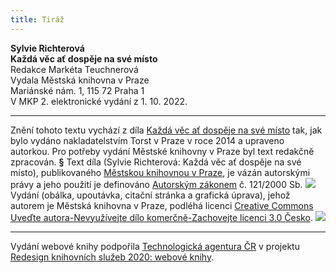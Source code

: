 ```yaml
---
title: Tiráž
---
```


**Sylvie Richterová    
Každá věc ať dospěje na své místo**  
Redakce Markéta Teuchnerová  
Vydala Městská knihovna v Praze  
Mariánské nám. 1, 115 72 Praha 1  
V MKP 2. elektronické vydání z 1. 10. 2022.

***

Znění tohoto textu vychází z díla [Každá věc ať dospěje na své místo](https://search.mlp.cz/cz/titul/kazda-vec-at-dospeje-na-sve-misto/4051004/#/) tak, jak bylo vydáno nakladatelstvím Torst v Praze v roce 2014 a upraveno autorkou. Pro potřeby vydání Městské knihovny v Praze byl text redakčně zpracován.
**§**
Text díla (Sylvie Richterová: Každá věc ať dospěje na své místo), publikovaného [Městskou knihovnou v Praze](https://www.mlp.cz/cz/), je vázán autorskými právy a jeho použití je definováno [Autorským zákonem](https://www.mkcr.cz/predpisy-zakonu-709.html) č. 121/2000 Sb.
![](../Images/image001.jpg)
Vydání (obálka, upoutávka, citační stránka a grafická úprava), jehož autorem je Městská knihovna v Praze, podléhá licenci [Creative Commons Uveďte autora-Nevyužívejte dílo komerčně-Zachovejte licenci 3.0 Česko](https://creativecommons.org/licenses/by-nc-sa/3.0/cz/).
![](../Images/image002.jpg)

***

Vydání webové knihy podpořila [Technologická agentura ČR](https://www.tacr.cz/) v projektu [Redesign knihovních služeb 2020: webové knihy](https://starfos.tacr.cz/cs/project/TL04000391).
